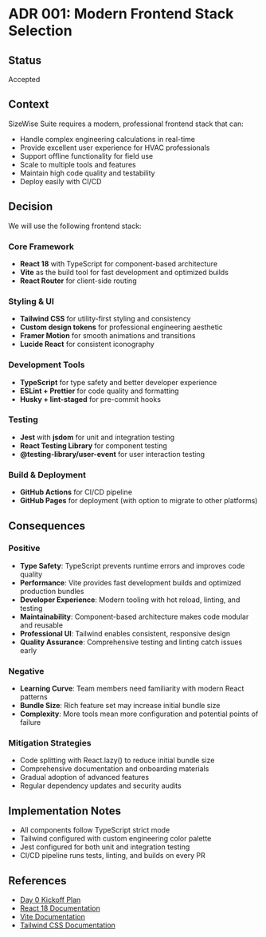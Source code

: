 # ADR 001: Modern Frontend Stack Selection

## Status
Accepted

## Context
SizeWise Suite requires a modern, professional frontend stack that can:
- Handle complex engineering calculations in real-time
- Provide excellent user experience for HVAC professionals
- Support offline functionality for field use
- Scale to multiple tools and features
- Maintain high code quality and testability
- Deploy easily with CI/CD

## Decision
We will use the following frontend stack:

### Core Framework
- **React 18** with TypeScript for component-based architecture
- **Vite** as the build tool for fast development and optimized builds
- **React Router** for client-side routing

### Styling & UI
- **Tailwind CSS** for utility-first styling and consistency
- **Custom design tokens** for professional engineering aesthetic
- **Framer Motion** for smooth animations and transitions
- **Lucide React** for consistent iconography

### Development Tools
- **TypeScript** for type safety and better developer experience
- **ESLint + Prettier** for code quality and formatting
- **Husky + lint-staged** for pre-commit hooks

### Testing
- **Jest** with **jsdom** for unit and integration testing
- **React Testing Library** for component testing
- **@testing-library/user-event** for user interaction testing

### Build & Deployment
- **GitHub Actions** for CI/CD pipeline
- **GitHub Pages** for deployment (with option to migrate to other platforms)

## Consequences

### Positive
- **Type Safety**: TypeScript prevents runtime errors and improves code quality
- **Performance**: Vite provides fast development builds and optimized production bundles
- **Developer Experience**: Modern tooling with hot reload, linting, and testing
- **Maintainability**: Component-based architecture makes code modular and reusable
- **Professional UI**: Tailwind enables consistent, responsive design
- **Quality Assurance**: Comprehensive testing and linting catch issues early

### Negative
- **Learning Curve**: Team members need familiarity with modern React patterns
- **Bundle Size**: Rich feature set may increase initial bundle size
- **Complexity**: More tools mean more configuration and potential points of failure

### Mitigation Strategies
- Code splitting with React.lazy() to reduce initial bundle size
- Comprehensive documentation and onboarding materials
- Gradual adoption of advanced features
- Regular dependency updates and security audits

## Implementation Notes
- All components follow TypeScript strict mode
- Tailwind configured with custom engineering color palette
- Jest configured for both unit and integration testing
- CI/CD pipeline runs tests, linting, and builds on every PR

## References
- [Day 0 Kickoff Plan](../../Day%200%20Kickoff%20Plan.txt)
- [React 18 Documentation](https://react.dev/)
- [Vite Documentation](https://vitejs.dev/)
- [Tailwind CSS Documentation](https://tailwindcss.com/)
